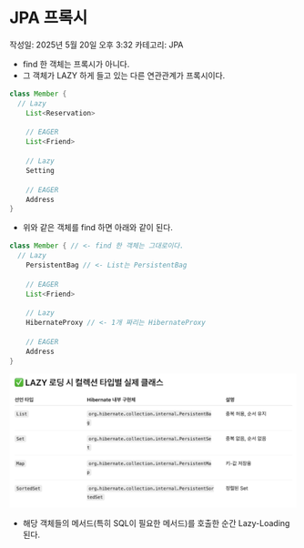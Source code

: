 # JPA 프록시

작성일: 2025년 5월 20일 오후 3:32
카테고리: JPA

- find 한 객체는 프록시가 아니다.
- 그 객체가 LAZY 하게 들고 있는 다른 연관관계가 프록시이다.

```java
class Member {
  // Lazy
	List<Reservation>
	
	// EAGER
	List<Friend>
	
	// Lazy
	Setting
	
	// EAGER
	Address
}
```

- 위와 같은 객체를 find 하면 아래와 같이 된다.

```java
class Member { // <- find 한 객체는 그대로이다.
  // Lazy
	PersistentBag // <- List는 PersistentBag
	
	// EAGER
	List<Friend>
	
	// Lazy
	HibernateProxy // <- 1개 짜리는 HibernateProxy
	
	// EAGER
	Address
}
```

![image.png](JPA%20%ED%94%84%EB%A1%9D%EC%8B%9C%201f930154715b80a39cc5de075fbf309a/image.png)

- 해당 객체들의 메서드(특히 SQL이 필요한 메서드)를 호출한 순간 Lazy-Loading 된다.